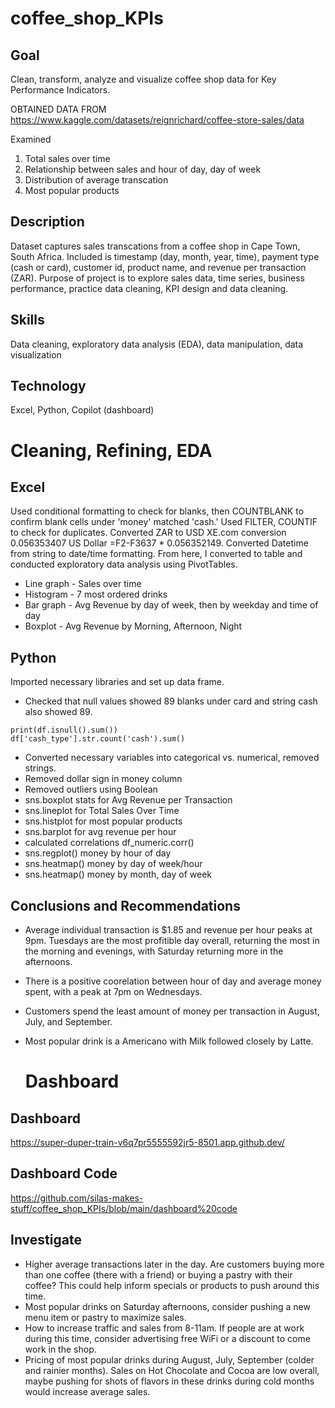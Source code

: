 # coffee_shop_KPIs
 
## **Goal**
Clean, transform, analyze and visualize coffee shop data for Key Performance Indicators.

OBTAINED DATA FROM https://www.kaggle.com/datasets/reignrichard/coffee-store-sales/data 

Examined
1. Total sales over time
2. Relationship between sales and hour of day, day of week
3. Distribution of average transcation
4. Most popular products

## Description
Dataset captures sales transcations from a coffee shop in Cape Town, South Africa. Included is timestamp (day, month, year, time), payment type (cash or card), customer id, product name, and revenue per transaction (ZAR). Purpose of project is to explore sales data, time series, business performance, practice data cleaning, KPI design and data cleaning.

## Skills
Data cleaning, exploratory data analysis (EDA), data manipulation, data visualization

## Technology
Excel, Python, Copilot (dashboard)

# Cleaning, Refining, EDA

## Excel 
Used conditional formatting to check for blanks, then COUNTBLANK to confirm blank cells under 'money' matched 'cash.' Used FILTER, COUNTIF to check for duplicates. Converted ZAR to USD XE.com conversion 0.056353407 US Dollar =F2-F3637 * 0.056352149. Converted Datetime from string to date/time formatting. From here, I converted to table and conducted exploratory data analysis using PivotTables. 

- Line graph - Sales over time
- Histogram - 7 most ordered drinks
- Bar graph - Avg Revenue by day of week, then by weekday and time of day
- Boxplot - Avg Revenue by Morning, Afternoon, Night

## Python
Imported necessary libraries and set up data frame. 

- Checked that null values showed 89 blanks under card and string cash also showed 89.
```
print(df.isnull().sum())
df['cash_type'].str.count('cash').sum()
```
- Converted necessary variables into categorical vs. numerical, removed strings.
- Removed dollar sign in money column
- Removed outliers using Boolean
- sns.boxplot stats for Avg Revenue per Transaction
- sns.lineplot for Total Sales Over Time
- sns.histplot for most popular products
- sns.barplot for avg revenue per hour
- calculated correlations df_numeric.corr()
- sns.regplot() money by hour of day
- sns.heatmap() money by day of week/hour
- sns.heatmap() money by month, day of week

## Conclusions and Recommendations

- Average individual transaction is $1.85 and revenue per hour peaks at 9pm. Tuesdays are the most profitible day overall, returning the most in the morning and evenings, with Saturday returning more in the afternoons.
- There is a positive coorelation between hour of day and average money spent, with a peak at 7pm on Wednesdays.
- Customers spend the least amount of money per transaction in August, July, and September. 
- Most popular drink is a Americano with Milk followed closely by Latte.

  # Dashboard
 ## Dashboard
  https://super-duper-train-v6q7pr5555592jr5-8501.app.github.dev/ 

## Dashboard Code
  https://github.com/silas-makes-stuff/coffee_shop_KPIs/blob/main/dashboard%20code 

## Investigate 
- Higher average transactions later in the day. Are customers buying more than one coffee (there with a friend) or buying a pastry with their coffee? This could help inform specials or products to push around this time.
- Most popular drinks on Saturday afternoons, consider pushing a new menu item or pastry to maximize sales.
- How to increase traffic and sales from 8-11am. If people are at work during this time, consider advertising free WiFi or a discount to come work in the shop.
- Pricing of most popular drinks during August, July, September (colder and rainier months). Sales on Hot Chocolate and Cocoa are low overall, maybe pushing for shots of flavors in these drinks during cold months would increase average sales. 
